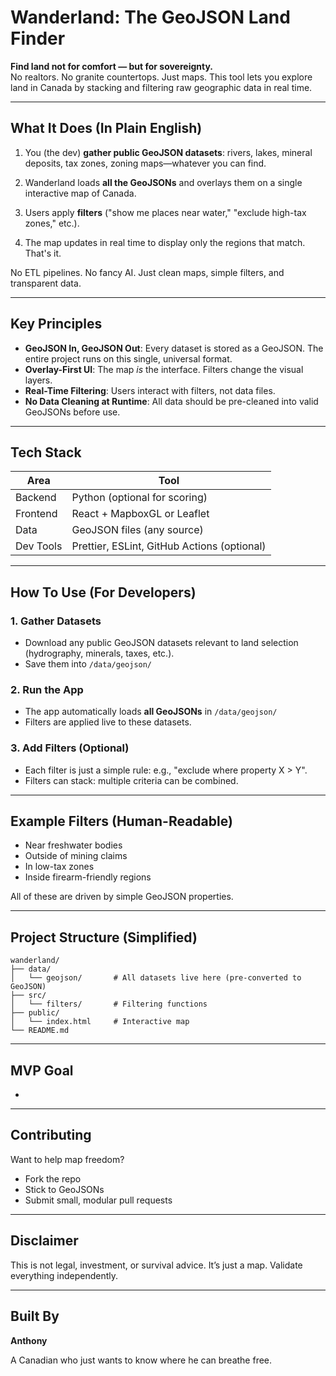 # Wanderland: The GeoJSON Land Finder

**Find land not for comfort — but for sovereignty.**\
No realtors. No granite countertops. Just maps. This tool lets you explore land in Canada by stacking and filtering raw geographic data in real time.

---

## What It Does (In Plain English)

1. You (the dev) **gather public GeoJSON datasets**: rivers, lakes, mineral deposits, tax zones, zoning maps—whatever you can find.

2. Wanderland loads **all the GeoJSONs** and overlays them on a single interactive map of Canada.

3. Users apply **filters** ("show me places near water," "exclude high-tax zones," etc.).

4. The map updates in real time to display only the regions that match. That's it.

No ETL pipelines. No fancy AI. Just clean maps, simple filters, and transparent data.

---

## Key Principles

- **GeoJSON In, GeoJSON Out**: Every dataset is stored as a GeoJSON. The entire project runs on this single, universal format.
- **Overlay-First UI**: The map *is* the interface. Filters change the visual layers.
- **Real-Time Filtering**: Users interact with filters, not data files.
- **No Data Cleaning at Runtime**: All data should be pre-cleaned into valid GeoJSONs before use.

---

## Tech Stack

| Area      | Tool                                        |
| --------- | ------------------------------------------- |
| Backend   | Python (optional for scoring)               |
| Frontend  | React + MapboxGL or Leaflet                 |
| Data      | GeoJSON files (any source)                  |
| Dev Tools | Prettier, ESLint, GitHub Actions (optional) |

---

## How To Use (For Developers)

### 1. Gather Datasets

- Download any public GeoJSON datasets relevant to land selection (hydrography, minerals, taxes, etc.).
- Save them into `/data/geojson/`

### 2. Run the App

- The app automatically loads **all GeoJSONs** in `/data/geojson/`
- Filters are applied live to these datasets.

### 3. Add Filters (Optional)

- Each filter is just a simple rule: e.g., "exclude where property X > Y".
- Filters can stack: multiple criteria can be combined.

---

## Example Filters (Human-Readable)

- Near freshwater bodies
- Outside of mining claims
- In low-tax zones
- Inside firearm-friendly regions

All of these are driven by simple GeoJSON properties.

---

## Project Structure (Simplified)

```
wanderland/
├── data/
│   └── geojson/       # All datasets live here (pre-converted to GeoJSON)
├── src/
│   └── filters/       # Filtering functions
├── public/
│   └── index.html     # Interactive map
└── README.md
```

---

## MVP Goal

-

---

## Contributing

Want to help map freedom?

- Fork the repo
- Stick to GeoJSONs
- Submit small, modular pull requests

---

## Disclaimer

This is not legal, investment, or survival advice. It’s just a map. Validate everything independently.

---

## Built By

**Anthony**

A Canadian who just wants to know where he can breathe free.

